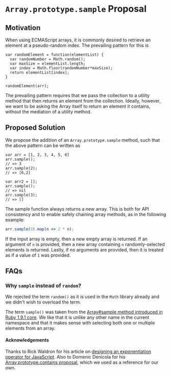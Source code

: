 # `Array.prototype.sample` Proposal

## Motivation

When using ECMAScript arrays, it is commonly desired to retrieve an element at a pseudo-random index. The prevailing pattern for this is

```
var randomElement = function(elementList) {
  var randomNumber = Math.random();
  var maxSize = elementList.length;
  var index = Math.floor(randomNumber*maxSize);
  return elementList[index];
}

randomElement(arr);
```

The prevailing pattern requires that we pass the collection to a utility method that then returns an element from the collection. Ideally, however, we want to be asking the Array itself to return an element it contains, without the mediation of a utility method.

## Proposed Solution

We propose the addition of an `Array.prototype.sample` method, such that the above pattern can be written as

```
var arr = [1, 2, 3, 4, 5, 6]
arr.sample();
// => 3
arr.sample(2);
// => [6,2]

var arr2 = [];
arr.sample();
// => nil
arr.sample(3);
// => []

```

The sample function always returns a new array. This is both for API consistency
and to enable safely chaining array methods, as in the following example:

```js
arr.sample(3).map(n => 2 * n);
```

If the input array is empty, then a new empty array is returned. If an argument of `n` is provided,
then a new array containing `n` randomly-selected elements is returned. Lastly, if no arguments
are provided, then it is treated as if a value of `1` was provided.

## FAQs

### Why `sample` instead of `random`?

We rejected the term `random()` as it is used in the `Math` library already and we didn't wish to overload the term.

The term `sample()` was taken from the [Array#sample method introduced in Ruby 1.9.1 core](http://www.ruby-doc.org/core-1.9.1/Array.html#method-i-sample). We like that it is unlike any other name in the current namespace and that it makes sense with selecting both one or multiple elements from an array.

#### Acknowledgements

Thanks to Rick Waldron for his article on [designing an exponentiation operator for JavaScript](http://bocoup.com/weblog/designing-an-exponentiation-operator-for-javascript/). Also to Domenic Denicola for his [Array.prototype.contains proposal](https://github.com/domenic/Array.prototype.contains), which we used as a reference for our own.
